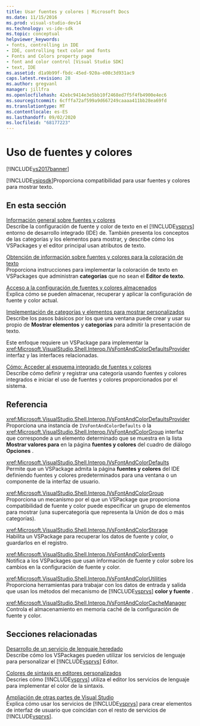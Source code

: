 ```yaml
---
title: Usar fuentes y colores | Microsoft Docs
ms.date: 11/15/2016
ms.prod: visual-studio-dev14
ms.technology: vs-ide-sdk
ms.topic: conceptual
helpviewer_keywords:
- fonts, controlling in IDE
- IDE, controlling text color and fonts
- Fonts and Colors property page
- font and color control [Visual Studio SDK]
- text, IDE
ms.assetid: d1a9b99f-fbdc-45ed-920a-e08c3d931ac9
caps.latest.revision: 28
ms.author: gregvanl
manager: jillfra
ms.openlocfilehash: 42ebc9414e3e5bb10f2468ed7f5f4fb4900e4ec6
ms.sourcegitcommit: 6cfffa72af599a9d667249caaaa411bb28ea69fd
ms.translationtype: MT
ms.contentlocale: es-ES
ms.lasthandoff: 09/02/2020
ms.locfileid: "68177223"
---
```

# <a name="using-fonts-and-colors"></a>Uso de fuentes y colores
[!INCLUDE[vs2017banner](../includes/vs2017banner.md)]

[!INCLUDE[vsipsdk](../includes/vsipsdk-md.md)]Proporciona compatibilidad para usar fuentes y colores para mostrar texto.  
  
## <a name="in-this-section"></a>En esta sección  
 [Información general sobre fuentes y colores](../extensibility/font-and-color-overview.md)  
 Describe la configuración de fuente y color de texto en el [!INCLUDE[vsprvs](../includes/vsprvs-md.md)] entorno de desarrollo integrado (IDE) de. También presenta los conceptos de las categorías y los elementos para mostrar, y describe cómo los VSPackages y el editor principal usan atributos de texto.  
  
 [Obtención de información sobre fuentes y colores para la coloración de texto](../extensibility/getting-font-and-color-information-for-text-colorization.md)  
 Proporciona instrucciones para implementar la coloración de texto en VSPackages que administran **categorías** que no sean el **Editor de texto**.  
  
 [Acceso a la configuración de fuentes y colores almacenados](../extensibility/accessing-stored-font-and-color-settings.md)  
 Explica cómo se pueden almacenar, recuperar y aplicar la configuración de fuente y color actual.  
  
 [Implementación de categorías y elementos para mostrar personalizados](../extensibility/implementing-custom-categories-and-display-items.md)  
 Describe los pasos básicos por los que una ventana puede crear y usar su propio de **Mostrar elementos** y **categorías** para admitir la presentación de texto.  
  
 Este enfoque requiere un VSPackage para implementar la <xref:Microsoft.VisualStudio.Shell.Interop.IVsFontAndColorDefaultsProvider> interfaz y las interfaces relacionadas.  
  
 [Cómo: Acceder al esquema integrado de fuentes y colores](../extensibility/how-to-access-the-built-in-fonts-and-color-scheme.md)  
 Describe cómo definir y registrar una categoría usando fuentes y colores integrados e iniciar el uso de fuentes y colores proporcionados por el sistema.  
  
## <a name="reference"></a>Referencia  
 <xref:Microsoft.VisualStudio.Shell.Interop.IVsFontAndColorDefaultsProvider>  
 Proporciona una instancia de `IVsFontAndColorDefaults` o la <xref:Microsoft.VisualStudio.Shell.Interop.IVsFontAndColorGroup> interfaz que corresponde a un elemento determinado que se muestra en la lista **Mostrar valores para** en la página **fuentes y colores** del cuadro de diálogo **Opciones** .  
  
 <xref:Microsoft.VisualStudio.Shell.Interop.IVsFontAndColorDefaults>  
 Permite que un VSPackage admita la página **fuentes y colores** del IDE definiendo fuentes y colores predeterminados para una ventana o un componente de la interfaz de usuario.  
  
 <xref:Microsoft.VisualStudio.Shell.Interop.IVsFontAndColorGroup>  
 Proporciona un mecanismo por el que un VSPackage que proporciona compatibilidad de fuente y color puede especificar un grupo de elementos para mostrar (una supercategoría que representa la Unión de dos o más categorías).  
  
 <xref:Microsoft.VisualStudio.Shell.Interop.IVsFontAndColorStorage>  
 Habilita un VSPackage para recuperar los datos de fuente y color, o guardarlos en el registro.  
  
 <xref:Microsoft.VisualStudio.Shell.Interop.IVsFontAndColorEvents>  
 Notifica a los VSPackages que usan información de fuente y color sobre los cambios en la configuración de fuente y color.  
  
 <xref:Microsoft.VisualStudio.Shell.Interop.IVsFontAndColorUtilities>  
 Proporciona herramientas para trabajar con los datos de entrada y salida que usan los métodos del mecanismo de [!INCLUDE[vsprvs](../includes/vsprvs-md.md)] **color y fuente** .  
  
 <xref:Microsoft.VisualStudio.Shell.Interop.IVsFontAndColorCacheManager>  
 Controla el almacenamiento en memoria caché de la configuración de fuente y color.  
  
## <a name="related-sections"></a>Secciones relacionadas  
 [Desarrollo de un servicio de lenguaje heredado](../extensibility/internals/developing-a-legacy-language-service.md)  
 Describe cómo los VSPackages pueden utilizar los servicios de lenguaje para personalizar el [!INCLUDE[vsprvs](../includes/vsprvs-md.md)] Editor.  
  
 [Colores de sintaxis en editores personalizados](../extensibility/syntax-coloring-in-custom-editors.md)  
 Descries cómo [!INCLUDE[vsprvs](../includes/vsprvs-md.md)] utiliza el editor los servicios de lenguaje para implementar el color de la sintaxis.  
  
 [Ampliación de otras partes de Visual Studio](../extensibility/extending-other-parts-of-visual-studio.md)  
 Explica cómo usar los servicios de [!INCLUDE[vsprvs](../includes/vsprvs-md.md)] para crear elementos de interfaz de usuario que coincidan con el resto de servicios de [!INCLUDE[vsprvs](../includes/vsprvs-md.md)].
